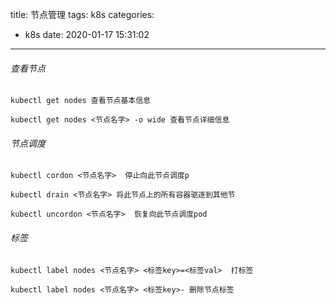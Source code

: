 title: 节点管理
tags: k8s
categories:
  - k8s
date: 2020-01-17 15:31:02
---
###### 查看节点
<!--more-->

    kubectl get nodes 查看节点基本信息
    
    kubectl get nodes <节点名字> -o wide 查看节点详细信息

###### 节点调度

    kubectl cordon <节点名字>  停止向此节点调度p   

    kubectl drain <节点名字> 将此节点上的所有容器驱逐到其他节  

    kubectl uncordon <节点名字>  恢复向此节点调度pod

###### 标签

    kubectl label nodes <节点名字> <标签key>=<标签val>  打标签

    kubectl label nodes <节点名字> <标签key>- 删除节点标签